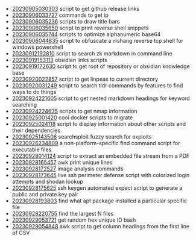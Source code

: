 - [20230905030303](/zet/20230905030303/README.md) script to get github release links
- [20230906033727](/zet/20230906033727/README.md) commands to get ip
- [20230906035236](/zet/20230906035236/README.md) scripts to draw title bars
- [20230906035650](/zet/20230906035650/README.md) script to print reverse shell snippets
- [20230906035744](/zet/20230906035744/README.md) scripts to optimize alphanumeric base64
- [20230906044835](/zet/20230906044835/README.md) script to obfuscate a nishang reverse tcp shell for windows powershell
- [20230912192810](/zet/20230912192810/README.md) script to search zk markdown in command line
- [20230919153113](/zet/20230919153113/README.md) obsidian links scripts
- [20230919172630](/zet/20230919172630/README.md) script to get root of repository or obsidian knowledge base
- [20230920022857](/zet/20230920022857/README.md) script to get linpeas to current directory
- [20230920031249](/zet/20230920031249/README.md) script to search tldr commands by features to find ways to do things
- [20230924221605](/zet/20230924221605/README.md) script to get nested markdown headings for keyword searching
- [20230924224635](/zet/20230924224635/README.md) scripts to get nmap information
- [20230925001420](/zet/20230925001420/README.md) cool docker scripts to migrate
- [20230925024118](/zet/20230925024118/README.md) script to display information about other scripts and their dependencies
- [20230925143506](/zet/20230925143506/README.md) searchsploit fuzzy search for exploits
- [20230926234809](/zet/20230926234809/README.md) a non-platform-specific find command script for executable files
- [20230928014124](/zet/20230928014124/README.md) script to extract an embedded file stream from a PDF
- [20230928165457](/zet/20230928165457/README.md) awk print unique lines
- [20230928172527](/zet/20230928172527/README.md) image analysis commands
- [20230928173645](/zet/20230928173645/README.md) live ssh perimeter defense script with colorized login attempts and shodan lookup
- [20230928175625](/zet/20230928175625/README.md) ssh keygen automated expect script to generate a public and private key pair
- [20230928193803](/zet/20230928193803/README.md) find what apt package installed a particular specific file
- [20230928220755](/zet/20230928220755/README.md) find the largest N files
- [20230929053721](/zet/20230929053721/README.md) get random hex unique ID bash
- [20230929054848](/zet/20230929054848/README.md) awk script to get column headings from the first line of CSV
